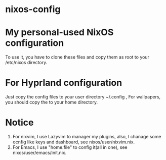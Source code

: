 # nixos-config
# My personal-used NixOS configuration

  To use it, you have to clone these files and copy them as root to your /etc/nixos directory.
  
# For Hyprland configuration
  
  Just copy the config files to your user directory ~/.config , For wallpapers, you should copy the to your home directory.

# Notice
  1. For nixvim, I use Lazyvim to manager my plugins, also, I chanage some ocnfig like keys and dashboard, see nixos/user/nixvim.nix.
  2. For Emacs, I use "home.file" to config it(all in one), see nixos/user/emacs/init.nix.
